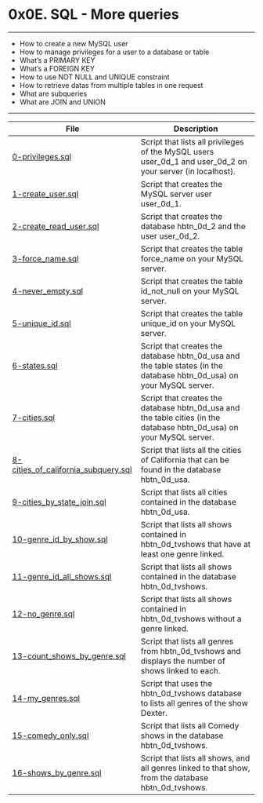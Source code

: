 # 0x0E. SQL - More queries 
---
- How to create a new MySQL user
- How to manage privileges for a user to a database or table
- What’s a PRIMARY KEY
- What’s a FOREIGN KEY
- How to use NOT NULL and UNIQUE constraint
- How to retrieve datas from multiple tables in one request
- What are subqueries
- What are JOIN and UNION
---
| File | Description |
| --- | --- |
| [0-privileges.sql]() | Script that lists all privileges of the MySQL users user_0d_1 and user_0d_2 on your server (in localhost). |
| [1-create_user.sql]() | Script that creates the MySQL server user user_0d_1. |
| [2-create_read_user.sql]() | Script that creates the database hbtn_0d_2 and the user user_0d_2. |
| [3-force_name.sql]() | Script that creates the table force_name on your MySQL server. |
| [4-never_empty.sql]() | Script that creates the table id_not_null on your MySQL server. |
| [5-unique_id.sql]() | Script that creates the table unique_id on your MySQL server. |
| [6-states.sql]() | Script that creates the database hbtn_0d_usa and the table states (in the database hbtn_0d_usa) on your MySQL server. |
| [7-cities.sql]() | Script that creates the database hbtn_0d_usa and the table cities (in the database hbtn_0d_usa) on your MySQL server.|
| [8-cities_of_california_subquery.sql]() | Script that lists all the cities of California that can be found in the database hbtn_0d_usa.|
| [9-cities_by_state_join.sql]() | Script that lists all cities contained in the database hbtn_0d_usa. |
| [10-genre_id_by_show.sql]() | Script that lists all shows contained in hbtn_0d_tvshows that have at least one genre linked. |
| [11-genre_id_all_shows.sql]() | Script that lists all shows contained in the database hbtn_0d_tvshows. |
| [12-no_genre.sql]() | Script that lists all shows contained in hbtn_0d_tvshows without a genre linked. |
| [13-count_shows_by_genre.sql]() | Script that lists all genres from hbtn_0d_tvshows and displays the number of shows linked to each.|
| [14-my_genres.sql]() | Script that uses the hbtn_0d_tvshows database to lists all genres of the show Dexter. |
| [15-comedy_only.sql]() | Script that lists all Comedy shows in the database hbtn_0d_tvshows. |
| [16-shows_by_genre.sql]() | Script that lists all shows, and all genres linked to that show, from the database hbtn_0d_tvshows. |
